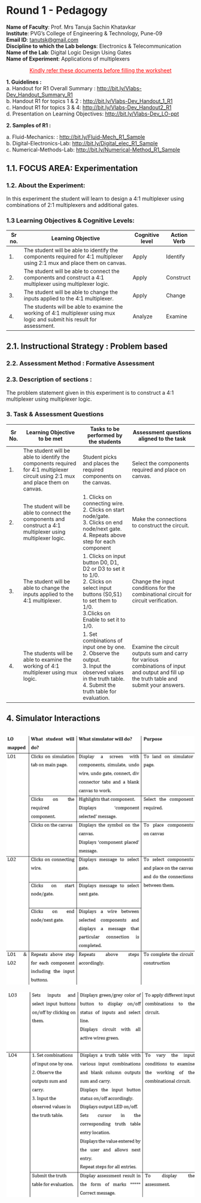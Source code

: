 # Round 1 - Pedagogy
**Name of Faculty**: Prof. Mrs Tanuja Sachin Khatavkar <br>
**Institute**: PVG’s College of Engineering & Technology, Pune-09 <br>
**Email ID**: tanutsk@gmail.com <br>
**Discipline to which the Lab belongs**: Electronics & Telecommunication <br>
**Name of the Lab**: Digital Logic Design Using Gates <br>
**Name of Experiment**: Applications of multiplexers

<p style='text-align: center;'> <span style="color: red"> <span style="text-decoration:underline">Kindly refer these documents before filling the worksheet </span> </p>

**1. Guidelines :** <br>
a.  Handout for R1 Overall Summary : http://bit.ly/Vlabs-Dev_Handout_Summary_R1 <br>
b. Handout R1 for topics 1 & 2 : http://bit.ly/Vlabs-Dev_Handout_1_R1 <br>
c. Handout R1 for topics 3 & 4:  http://bit.ly/Vlabs-Dev_Handout2_R1 <br>
d. Presentation  on Learning Objectives: http://bit.ly/Vlabs-Dev_LO-ppt <br>

**2. Samples of R1 :**

a. Fluid-Mechanics: : http://bit.ly/Fluid-Mech_R1_Sample <br>
b. Digital-Electronics-Lab:  http://bit.ly/Digital_elec_R1_Sample <br>
c. Numerical-Methods-Lab:  http://bit.ly/Numerical-Method_R1_Sample <br>

## 1.1. FOCUS AREA: Experimentation

### 1.2. About the Experiment:
In this experiment the student will learn to design a 4:1 multiplexer using combinations of 2:1 multiplexers and additional gates.

### 1.3 Learning Objectives & Cognitive Levels:
|Sr no. | Learning Objective | Cognitive level |Action Verb |
|-------|--------------------|-----------------|------------|
|1.|	The student will be able to identify the components required for 4:1 multiplexer using 2:1 mux and place them on canvas.|	Apply	| Identify |
|2.|	The student will be able to connect the components and construct a 4:1 multiplexer using multiplexer logic.	| Apply	| Construct |
|3.| The student will be able to change the inputs applied to the 4:1 multiplexer.|	Apply |	Change |
|4.|The students will be able to examine the working of 4:1 multiplexer using mux logic and submit his result for assessment.	| Analyze |	Examine |

## 2.1. Instructional Strategy : Problem based

### 2.2. Assessment Method : Formative Assessment
### 2.3. Description of sections :
The problem statement given in this experiment is to construct a 4:1 multiplexer using multiplexer logic.

### 3. Task & Assessment Questions

|Sr No.| Learning Objective to be met| Tasks to be performed by the students | Assessment questions aligned to the task |
|------|-----------------------------|--------------------------------------------|-------------------------------------|
|1.|	The student will be able to identify the components required for 4:1 multiplexer circuit using 2:1 mux and place them on canvas.	|Student picks and places the required components on the canvas.	|Select the components required and place on canvas.
|2.|The student will be able to connect the components and construct a 4:1 multiplexer using multiplexer logic.	|1.  Clicks on connecting wire. <br>2. Clicks on start node/gate. <br>3. Clicks on end node/next gate. <br>4. Repeats above step for each component|	Make the connections to construct the circuit.
|3.|	The student will be able to change the inputs applied to the 4:1 multiplexer.|	1. Clicks on input button D0, D1, D2 or D3 to set it to 1/0. <br>2. Clicks on select input buttons (S0,S1) to set them to 1/0. </br> 3.Clicks on Enable to set it to 1/0.	|Change the input conditions for the combinational circuit for circuit verification.
|4.|The students will be able to examine the working of 4:1 multiplexer using mux logic.|	1. Set combinations of input one by one.<br>2. Observe the output.<br>3. Input the observed values in the truth table.<br>4. Submit the truth table for evaluation.|	Examine the circuit outputs sum and carry for various combinations of input and output and fill up the truth table and submit your answers.|

## 4. Simulator Interactions

</br>

 <img src = "Images/part1.png">

 </br>

 </br>
 
 <img src = "Images/part2.png">
